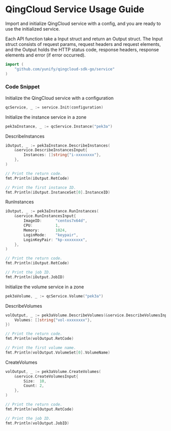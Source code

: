 # QingCloud Service Usage Guide

Import and initialize QingCloud service with a config, and you are ready to use the initialized service.

Each API function take a Input struct and return an Output struct. The Input struct consists of request params, request headers and request elements, and the Output holds the HTTP status code, response headers, response elements and error (if error occurred).

``` go
import (
	"github.com/yunify/qingcloud-sdk-go/service"
)
```

### Code Snippet

Initialize the QingCloud service with a configuration

``` go
qcService, _ := service.Init(configuration)
```

Initialize the instance service in a zone

``` go
pek3aInstance, _ := qcService.Instance("pek3a")
```

DescribeInstances

``` go
iOutput, _ := pek3aInstance.DescribeInstances(
	&service.DescribeInstancesInput{
		Instances: []string{"i-xxxxxxxx"},
	},
)

// Print the return code.
fmt.Println(iOutput.RetCode)

// Print the first instance ID.
fmt.Println(iOutput.InstanceSet[0].InstanceID)
```

RunInstances

``` go
iOutput, _ := pek3aInstance.RunInstances(
	&service.RunInstancesInput{
		ImageID:      "centos7x64d",
		CPU:          1,
		Memory:       1024,
		LoginMode:    "keypair",
		LoginKeyPair: "kp-xxxxxxxx",
	},
)

// Print the return code.
fmt.Println(iOutput.RetCode)

// Print the job ID.
fmt.Println(iOutput.JobID)
```

Initialize the volume service in a zone

``` go
pek3aVolume, _ := qcService.Volume("pek3a")
```

DescribeVolumes

``` go
volOutput, _ := pek3aVolume.DescribeVolumes(&service.DescribeVolumesInput{
	Volumes: []string{"vol-xxxxxxxx"},
})

// Print the return code.
fmt.Println(volOutput.RetCode)

// Print the first volume name.
fmt.Println(volOutput.VolumeSet[0].VolumeName)
```

CreateVolumes

``` go
volOutput, _ := pek3aVolume.CreateVolumes(
	&service.CreateVolumesInput{
		Size:  10,
		Count: 2,
	},
)

// Print the return code.
fmt.Println(volOutput.RetCode)

// Print the job ID.
fmt.Println(volOutput.JobID)
```


